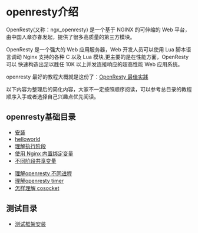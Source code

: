 # openresty介绍

OpenResty(又称：ngx_openresty) 是一个基于 NGINX 的可伸缩的 Web 平台，由中国人章亦春发起，提供了很多高质量的第三方模块。

OpenResty 是一个强大的 Web 应用服务器，Web 开发人员可以使用 Lua 脚本语言调动 Nginx 支持的各种 C 以及 Lua 模块,更主要的是在性能方面，OpenResty可以 快速构造出足以胜任 10K 以上并发连接响应的超高性能 Web 应用系统。

openresty 最好的教程大概就是这份了：[OpenResty 最佳实践](https://github.com/moonbingbing/openresty-best-practices/blob/master/SUMMARY.md)

以下内容为整理后的简化内容，大家不一定按照顺序阅读，可以参考总目录的教程顺序入手或者选择自己兴趣点优先阅读。

## openresty基础目录

* [安装](install.md)
* [helloworld](helloworld.md)
* [理解执行阶段](phase.md)
* [使用 Nginx 内置绑定变量](inline_var.md)
* [不同阶段共享变量](share_var.md)
- [理解openresty 不同进程](process.md)
- [理解openresty timer](timer.md)
- [怎样理解 cosocket](cosocket.md)
## 测试目录

* [测试框架安装](test_install.md)

